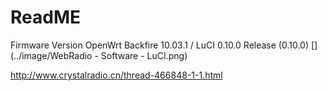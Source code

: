 # ReadME

Firmware Version	OpenWrt Backfire 10.03.1 / LuCI 0.10.0 Release (0.10.0)
[](../image/WebRadio - Software - LuCI.png)

http://www.crystalradio.cn/thread-466848-1-1.html
